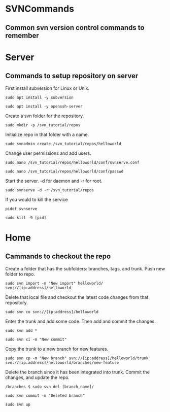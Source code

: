 # SVNCommands
## Common svn version control commands to remember

# Server
## Commands to setup repository on server

First install subversion for Linux or Unix.
```
sudo apt install -y subversion

sudo apt install -y openssh-server
```
Create a svn folder for the repository.
```
sudo mkdir -p /svn_tutorial/repos
```
Initialize repo in that folder with a name.
```
sudo svnadmin create /svn_tutorial/repos/helloworld
```
Change user permissions and add users.
```
sudo nano /svn_tutorial/repos/helloworld/conf/svnserve.conf

sudo nano /svn_tutorial/repos/helloworld/conf/passwd
```
Start the server. -d for daemon and -r for root.
```
sudo svnserve -d -r /svn_tutorial/repos
```
If you would to kill the service
```
pidof svnserve

sudo kill -9 [pid]
```

# Home

## Cammands to checkout the repo

Create a folder that has the subfolders: branches, tags, and trunk.
Push new folder to repo.
```
sudo svn import -m "New import" helloworld/ svn://[ip:address]/helloworld
```
Delete that local file and checkout the latest code changes from that repository.
```
sudo svn co svn://[ip:address]/helloworld
```
Enter the trunk and add some code. Then add and commit the changes.
```
sudo svn add *

sudo svn ci -m "New commit"
```
Copy the trunk to a new branch for new features.
```
sudo svn cp -m "New branch" svn://[ip:address]/helloworld/trunk svn://[ip:address]/helloworld/branches/new-feature
```
Delete the branch since it has been integrated into trunk. Commit the changes, and update the repo.
```
/branches $ sudo svn del [branch_name]/

sudo svn commit -m "Deleted branch"

sudo svn up
```

